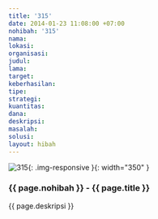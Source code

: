```yaml
---
title: '315'
date: 2014-01-23 11:08:00 +07:00
nohibah: '315'
nama: 
lokasi: 
organisasi: 
judul: 
lama: 
target: 
keberhasilan: 
tipe: 
strategi: 
kuantitas: 
dana: 
deskripsi: 
masalah: 
solusi: 
layout: hibah
---
```


![315](/static/img/hibahcms/315.png){: .img-responsive }{: width="350" }

### {{ page.nohibah }} - {{ page.title }}

{{ page.deskripsi }}
